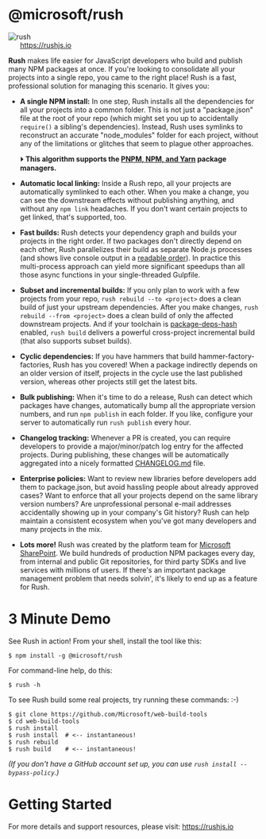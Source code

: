 # @microsoft/rush


![rush](https://github.com/Microsoft/web-build-tools/blob/master/common/wiki-images/rush-logo.png?raw=true)
<br />
&nbsp;&nbsp;&nbsp;&nbsp;&nbsp; https://rushjs.io

<!-- ------------------------------------------------------------------ -->
<!-- Text below this line should stay in sync with the web site content -->
<!-- ------------------------------------------------------------------ -->

**Rush** makes life easier for JavaScript developers who build and publish many NPM packages at once.  If you're looking to consolidate all your projects into a single repo, you came to the right place!  Rush is a fast, professional solution for managing this scenario.  It gives you:

- **A single NPM install:** In one step, Rush installs all the dependencies for all your projects into a common folder.  This is not just a "package.json" file at the root of your repo (which might set you up to accidentally `require()` a sibling's dependencies).  Instead, Rush uses symlinks to reconstruct an accurate "node_modules" folder for each project, without any of the limitations or glitches that seem to plague other approaches.

  ⏵ **This algorithm supports the [PNPM, NPM, and Yarn](https://rushjs.io/pages/maintainer/package_managers/) package managers.**

- **Automatic local linking:** Inside a Rush repo, all your projects are automatically symlinked to each other. When you make a change, you can see the downstream effects without publishing anything, and without any `npm link` headaches.  If you don't want certain projects to get linked, that's supported, too.

- **Fast builds:** Rush detects your dependency graph and builds your projects in the right order.  If two packages don't directly depend on each other, Rush parallelizes their build as separate Node.js processes (and shows live console output in a [readable order](https://www.npmjs.com/package/@microsoft/stream-collator)).  In practice this multi-process approach can yield more significant speedups than all those async functions in your single-threaded Gulpfile.

- **Subset and incremental builds:** If you only plan to work with a few projects from your repo, `rush rebuild --to <project>` does a clean build of just your upstream dependencies.  After you make changes, `rush rebuild --from <project>` does a clean build of only the affected downstream projects.  And if your toolchain is [package-deps-hash](https://www.npmjs.com/package/@microsoft/package-deps-hash) enabled, `rush build` delivers a powerful cross-project incremental build (that also supports subset builds).

- **Cyclic dependencies:** If you have hammers that build hammer-factory-factories, Rush has you covered!  When a package indirectly depends on an older version of itself, projects in the cycle use the last published version, whereas other projects still get the latest bits.

- **Bulk publishing:** When it's time to do a release, Rush can detect which packages have changes, automatically bump all the appropriate version numbers, and run `npm publish` in each folder.  If you like, configure your server to automatically run `rush publish` every hour.

- **Changelog tracking:** Whenever a PR is created, you can require developers to provide a major/minor/patch log entry for the affected projects.  During publishing, these changes will be automatically aggregated into a nicely formatted [CHANGELOG.md](https://github.com/Microsoft/web-build-tools/blob/master/libraries/node-core-library/CHANGELOG.md) file.

- **Enterprise policies:** Want to review new libraries before developers add them to package.json, but avoid hassling people about already approved cases?  Want to enforce that all your projects depend on the same library version numbers?  Are unprofessional personal e-mail addresses accidentally showing up in your company's Git history?  Rush can help maintain a consistent ecosystem when you've got many developers and many projects in the mix.

- **Lots more!** Rush was created by the platform team for [Microsoft SharePoint](http://aka.ms/spfx).  We build hundreds of production NPM packages every day, from internal and public Git repositories, for third party SDKs and live services with millions of users.  If there's an important package management problem that needs solvin', it's likely to end up as a feature for Rush.


# 3 Minute Demo

See Rush in action!  From your shell, install the tool like this:
```
$ npm install -g @microsoft/rush
```

For command-line help, do this:
```
$ rush -h
```

To see Rush build some real projects, try running these commands:  :-)
```
$ git clone https://github.com/Microsoft/web-build-tools
$ cd web-build-tools
$ rush install
$ rush install  # <-- instantaneous!
$ rush rebuild
$ rush build    # <-- instantaneous!
```
_(If you don't have a GitHub account set up, you can use `rush install --bypass-policy`.)_


<!-- ------------------------------------------------------------------ -->
<!-- Text above this line should stay in sync with the web site content -->
<!-- ------------------------------------------------------------------ -->

# Getting Started

For more details and support resources, please visit: https://rushjs.io
